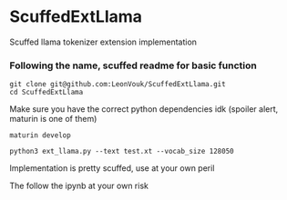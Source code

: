 # ScuffedExtLlama
Scuffed llama tokenizer extension implementation

### Following the name, scuffed readme for basic function
```console
git clone git@github.com:LeonVouk/ScuffedExtLlama.git
cd ScuffedExtLlama
```

Make sure you have the correct python dependencies idk (spoiler alert, maturin is one of them)

```console
maturin develop
```

```console
python3 ext_llama.py --text test.xt --vocab_size 128050
```

Implementation is pretty scuffed, use at your own peril

The follow the ipynb at your own risk
